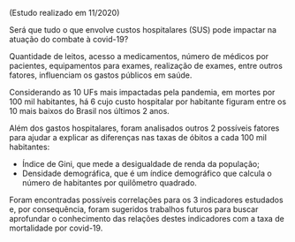 (Estudo realizado em 11/2020)

Será que tudo o que envolve custos hospitalares (SUS) pode impactar na atuação do combate à covid-19?

Quantidade de leitos, acesso a medicamentos, número de médicos por pacientes, equipamentos para exames, realização de exames, entre outros fatores, influenciam os gastos públicos em saúde.

Considerando as 10 UFs mais impactadas pela pandemia, em mortes por 100 mil habitantes, há 6 cujo custo hospitalar por habitante figuram entre os 10 mais baixos do Brasil nos últimos 2 anos.

Além dos gastos hospitalares, foram analisados outros 2 possíveis fatores para ajudar a explicar as diferenças nas taxas de óbitos a cada 100 mil habitantes:
- Índice de Gini, que mede a desigualdade de renda da população;
- Densidade demográfica, que é um índice demográfico que calcula o número de habitantes por quilômetro quadrado.

Foram encontradas possíveis correlações para os 3 indicadores estudados e, por consequência, foram sugeridos trabalhos futuros para buscar aprofundar o conhecimento das relações destes indicadores com a taxa de mortalidade por covid-19.


